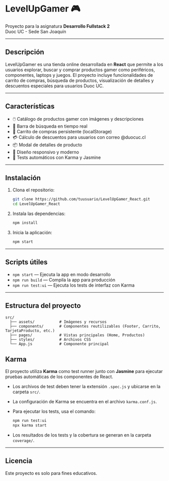 # LevelUpGamer 🎮

Proyecto para la asignatura **Desarrollo Fullstack 2**  
Duoc UC - Sede San Joaquín

---

## Descripción

LevelUpGamer es una tienda online desarrollada en **React** que permite a los usuarios explorar, buscar y comprar productos gamer como periféricos, componentes, laptops y juegos. El proyecto incluye funcionalidades de carrito de compras, búsqueda de productos, visualización de detalles y descuentos especiales para usuarios Duoc UC.

---

## Características

- 🖱️ Catálogo de productos gamer con imágenes y descripciones
- 🔎 Barra de búsqueda en tiempo real
- 🛒 Carrito de compras persistente (localStorage)
- 💳 Cálculo de descuentos para usuarios con correo @duocuc.cl
- 📦 Modal de detalles de producto
- 📱 Diseño responsivo y moderno
- 🧪 Tests automáticos con Karma y Jasmine

---

## Instalación

1. Clona el repositorio:
   ```bash
   git clone https://github.com/tuusuario/LevelUpGamer_React.git
   cd LevelUpGamer_React
   ```

2. Instala las dependencias:
   ```bash
   npm install
   ```

3. Inicia la aplicación:
   ```bash
   npm start
   ```

---

## Scripts útiles

- `npm start` — Ejecuta la app en modo desarrollo
- `npm run build` — Compila la app para producción
- `npm run test:ui` — Ejecuta los tests de interfaz con Karma

---

## Estructura del proyecto

```
src/
  ├── assets/           # Imágenes y recursos
  ├── components/       # Componentes reutilizables (Footer, Carrito, TarjetaProducto, etc.)
  ├── pages/            # Vistas principales (Home, Productos)
  ├── styles/           # Archivos CSS
  └── App.js            # Componente principal
```
## Karma

El proyecto utiliza **Karma** como test runner junto con **Jasmine** para ejecutar pruebas automáticas de los componentes de React.

- Los archivos de test deben tener la extensión `.spec.js` y ubicarse en la carpeta `src/`.
- La configuración de Karma se encuentra en el archivo `karma.conf.js`.
- Para ejecutar los tests, usa el comando:

  ```bash
  npm run test:ui
  npx karma start
  ```

- Los resultados de los tests y la cobertura se generan en la carpeta `coverage/`.
---

## Licencia

Este proyecto es solo para fines educativos.